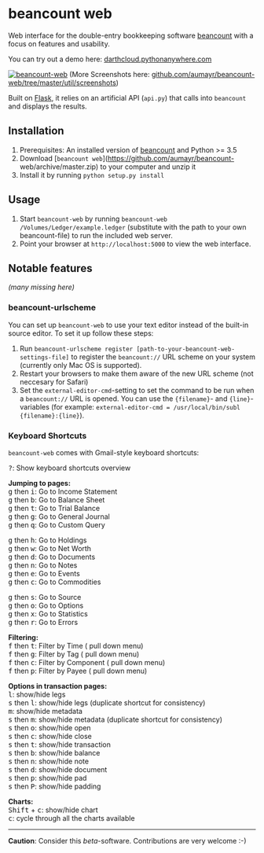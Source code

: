 # beancount web

Web interface for the double-entry bookkeeping software
[beancount](http://furius.ca/beancount/) with a focus on features and usability.

You can try out a demo here: [darthcloud.pythonanywhere.com](http://darthcloud.pythonanywhere.com)

[![beancount-web](https://raw.githubusercontent.com/aumayr/beancount-web/master/util/screenshots/screenshot-01.png)](#screenshot)
(More Screenshots here: [github.com/aumayr/beancount-web/tree/master/util/screenshots](https://github.com/aumayr/beancount-web/tree/master/util/screenshots))

Built on [Flask](http://flask.pocoo.org/), it relies on an artificial API
(`api.py`) that calls into `beancount` and displays the results.

## Installation

1. Prerequisites: An installed version of
   [beancount](http://furius.ca/beancount/) and Python >= 3.5
2. Download [`beancount web`](https://github.com/aumayr/beancount-
   web/archive/master.zip) to your computer and unzip it
3. Install it by running `python setup.py install`

## Usage

1. Start `beancount-web` by running `beancount-web
   /Volumes/Ledger/example.ledger` (substitute with the path to your own
   beancount-file) to run the included web server.
2. Point your browser at `http://localhost:5000` to view the web interface.

## Notable features

*(many missing here)*

### beancount-urlscheme

You can set up `beancount-web` to use your text editor instead of the built-in
source editor. To set it up follow these steps:

1. Run `beancount-urlscheme register [path-to-your-beancount-web-settings-file]`
   to register the `beancount://` URL scheme on your system (currently only Mac
   OS is supported).
2. Restart your browsers to make them aware of the new URL scheme (not neccesary
   for Safari)
3. Set the `external-editor-cmd`-setting to set the command to be run when a
   `beancount://` URL is opened. You can use the `{filename}`- and
   `{line}`-variables (for example: `external-editor-cmd = /usr/local/bin/subl
   {filename}:{line}`).

### Keyboard Shortcuts

`beancount-web` comes with Gmail-style keyboard shortcuts:

<kbd>?</kbd>: Show keyboard shortcuts overview  

**Jumping to pages:**  
<kbd>g</kbd> then <kbd>i</kbd>: Go to Income Statement  
<kbd>g</kbd> then <kbd>b</kbd>: Go to Balance Sheet  
<kbd>g</kbd> then <kbd>t</kbd>: Go to Trial Balance  
<kbd>g</kbd> then <kbd>g</kbd>: Go to General Journal    
<kbd>g</kbd> then <kbd>q</kbd>: Go to Custom Query  

<kbd>g</kbd> then <kbd>h</kbd>: Go to Holdings  
<kbd>g</kbd> then <kbd>w</kbd>: Go to Net Worth  
<kbd>g</kbd> then <kbd>d</kbd>: Go to Documents  
<kbd>g</kbd> then <kbd>n</kbd>: Go to Notes  
<kbd>g</kbd> then <kbd>e</kbd>: Go to Events  
<kbd>g</kbd> then <kbd>c</kbd>: Go to Commodities  

<kbd>g</kbd> then <kbd>s</kbd>: Go to Source  
<kbd>g</kbd> then <kbd>o</kbd>: Go to Options  
<kbd>g</kbd> then <kbd>x</kbd>: Go to Statistics  
<kbd>g</kbd> then <kbd>r</kbd>: Go to Errors  

**Filtering:**  
<kbd>f</kbd> then <kbd>t</kbd>: Filter by Time      ( pull down menu)  
<kbd>f</kbd> then <kbd>g</kbd>: Filter by Tag       ( pull down menu)  
<kbd>f</kbd> then <kbd>c</kbd>: Filter by Component ( pull down menu)  
<kbd>f</kbd> then <kbd>p</kbd>: Filter by Payee     ( pull down menu)  

**Options in transaction pages:**  
<kbd>l</kbd>: show/hide legs  
<kbd>s</kbd> then <kbd>l</kbd>: show/hide legs (duplicate shortcut for consistency)  
<kbd>m</kbd>: show/hide metadata  
<kbd>s</kbd> then <kbd>m</kbd>: show/hide metadata (duplicate shortcut for consistency)  
<kbd>s</kbd> then <kbd>o</kbd>: show/hide open  
<kbd>s</kbd> then <kbd>c</kbd>: show/hide close  
<kbd>s</kbd> then <kbd>t</kbd>: show/hide transaction  
<kbd>s</kbd> then <kbd>b</kbd>: show/hide balance  
<kbd>s</kbd> then <kbd>n</kbd>: show/hide note  
<kbd>s</kbd> then <kbd>d</kbd>: show/hide document  
<kbd>s</kbd> then <kbd>p</kbd>: show/hide pad  
<kbd>s</kbd> then <kbd>P</kbd>: show/hide padding  

**Charts:**  
<kbd>Shift</kbd> + <kbd>c</kbd>: show/hide chart  
<kbd>c</kbd>: cycle through all the charts available  

---
**Caution**: Consider this *beta*-software. Contributions are very welcome :-)
